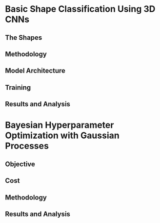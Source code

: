 # Basic Shape Classification Using 3D CNNs

## The Shapes

## Methodology

## Model Architecture

## Training

## Results and Analysis

# Bayesian Hyperparameter Optimization with Gaussian Processes

## Objective 

## Cost

## Methodology

## Results and Analysis
